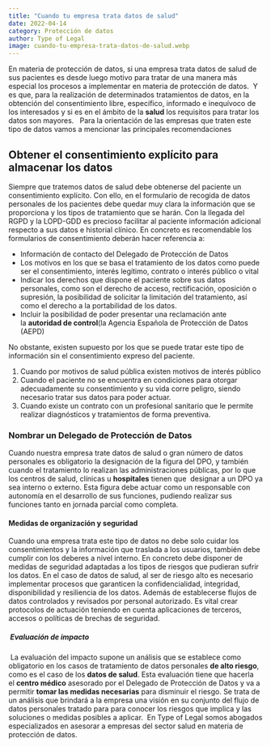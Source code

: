 ```yaml
---
title: "Cuando tu empresa trata datos de salud"
date: 2022-04-14
category: Protección de datos
author: Type of Legal
image: cuando-tu-empresa-trata-datos-de-salud.webp
---
```


En materia de protección de datos, si una empresa trata datos de salud de sus pacientes es desde luego motivo para tratar de una manera más especial los procesos a implementar en materia de protección de datos.  Y es que, para la realización de determinados tratamientos de datos, en la obtención del consentimiento libre, específico, informado e inequívoco de los interesados y si es en el ámbito de la **salud** los requisitos para tratar los datos son mayores.   Para la orientación de las empresas que traten este tipo de datos vamos a mencionar las principales recomendaciones

**Obtener el consentimiento explícito para almacenar los datos**
----------------------------------------------------------------

Siempre que tratemos datos de salud debe obtenerse del paciente un consentimiento explícito. Con ello, en el formulario de recogida de datos personales de los pacientes debe quedar muy clara la información que se proporciona y los tipos de tratamiento que se harán. Con la llegada del RGPD y la LOPD-GDD es precioso facilitar al paciente información adicional respecto a sus datos e historial clínico. En concreto es recomendable los formularios de consentimiento deberán hacer referencia a:

*   Información de contacto del Delegado de Protección de Datos
*   Los motivos en los que se basa el tratamiento de los datos como puede ser el consentimiento, interés legítimo, contrato o interés público o vital
*   Indicar los derechos que dispone el paciente sobre sus datos personales, como son el derecho de acceso, rectificación, oposición o supresión, la posibilidad de solicitar la limitación del tratamiento, así como el derecho a la portabilidad de los datos.
*   Incluir la posibilidad de poder presentar una reclamación ante la **autoridad de control**(la Agencia Española de Protección de Datos (AEPD)

No obstante, existen supuesto por los que se puede tratar este tipo de información sin el consentimiento expreso del paciente.

1.  Cuando por motivos de salud pública existen motivos de interés público
2.  Cuando el paciente no se encuentra en condiciones para otorgar adecuadamente su consentimiento y su vida corre peligro, siendo necesario tratar sus datos para poder actuar.
3.  Cuando existe un contrato con un profesional sanitario que le permite realizar diagnósticos y tratamientos de forma preventiva.

### **Nombrar un Delegado de Protección de Datos**

Cuando nuestra empresa trate datos de salud o gran número de datos personales es obligatorio la designación de la figura del DPO, y también cuando el tratamiento lo realizan las administraciones públicas, por lo que los centros de salud, clínicas u **hospitales** tienen que  designar a un DPO ya sea interno o externo. Esta figura debe actuar como un responsable con autonomía en el desarrollo de sus funciones, pudiendo realizar sus funciones tanto en jornada parcial como completa.  

#### **Medidas de organización y seguridad**

Cuando una empresa trata este tipo de datos no debe solo cuidar los consentimientos y la información que traslada a los usuarios, también debe cumplir con los deberes a nivel interno. En concreto debe disponer de medidas de seguridad adaptadas a los tipos de riesgos que pudieran sufrir los datos. En el caso de datos de salud, al ser de riesgo alto es necesario implementar procesos que garanticen la confidencialidad, integridad, disponibilidad y resiliencia de los datos. Además de establecerse flujos de datos controlados y revisados por personal autorizado. Es vital crear protocolos de actuación teniendo en cuenta aplicaciones de terceros, accesos o políticas de brechas de seguridad.

#####  **Evaluación de impacto**

 La evaluación del impacto supone un análisis que se establece como obligatorio en los casos de tratamiento de datos personales **de alto riesgo**, como es el caso de los **datos de salud**. Esta evaluación tiene que hacerla el **centro médico** asesorado por el Delegado de Protección de Datos y va a permitir **tomar las medidas necesarias** para disminuir el riesgo. Se trata de un análisis que brindará a la empresa una visión en su conjunto del flujo de datos personales tratado para para conocer los riesgos que implica y las soluciones o medidas posibles a aplicar.  En Type of Legal somos abogados especializados en asesorar a empresas del sector salud en materia de protección de datos.
